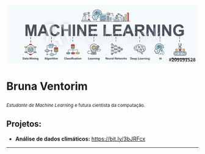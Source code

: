 

<p align="center">
  <img src="https://raw.githubusercontent.com/brunavent/template_temp/master/500_F_209191528_GYzxi0vEm0fV8oyqIWbmkgEM2BH4X47e.jpg">
</p>

# Bruna Ventorim
<sub>*Estudante de Machine Learning* e futura cientista da computação.</sub>

## Projetos:

* **Análise de dados climáticos:** https://bit.ly/3bJRFcx

---




